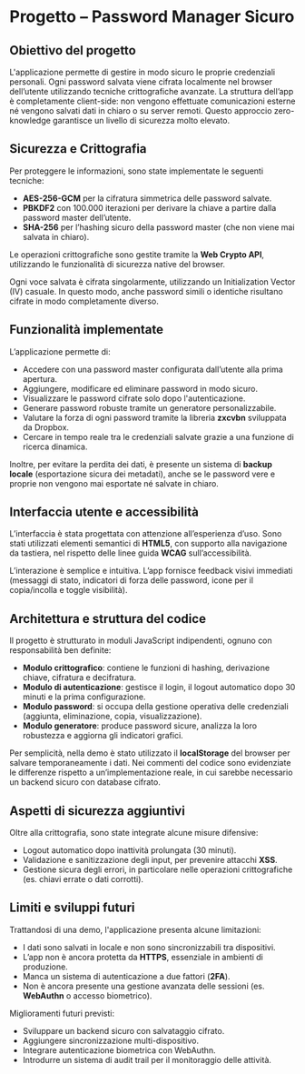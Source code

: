 # Progetto – Password Manager Sicuro

## Obiettivo del progetto

L'applicazione permette di gestire in modo sicuro le proprie credenziali personali. Ogni password salvata viene cifrata localmente nel browser dell’utente utilizzando tecniche crittografiche avanzate. La struttura dell’app è completamente client-side: non vengono effettuate comunicazioni esterne né vengono salvati dati in chiaro o su server remoti. Questo approccio zero-knowledge garantisce un livello di sicurezza molto elevato.

## Sicurezza e Crittografia

Per proteggere le informazioni, sono state implementate le seguenti tecniche:

- **AES-256-GCM** per la cifratura simmetrica delle password salvate.
- **PBKDF2** con 100.000 iterazioni per derivare la chiave a partire dalla password master dell’utente.
- **SHA-256** per l’hashing sicuro della password master (che non viene mai salvata in chiaro).

Le operazioni crittografiche sono gestite tramite la **Web Crypto API**, utilizzando le funzionalità di sicurezza native del browser.

Ogni voce salvata è cifrata singolarmente, utilizzando un Initialization Vector (IV) casuale. In questo modo, anche password simili o identiche risultano cifrate in modo completamente diverso.

## Funzionalità implementate

L’applicazione permette di:

- Accedere con una password master configurata dall’utente alla prima apertura.
- Aggiungere, modificare ed eliminare password in modo sicuro.
- Visualizzare le password cifrate solo dopo l'autenticazione.
- Generare password robuste tramite un generatore personalizzabile.
- Valutare la forza di ogni password tramite la libreria **zxcvbn** sviluppata da Dropbox.
- Cercare in tempo reale tra le credenziali salvate grazie a una funzione di ricerca dinamica.

Inoltre, per evitare la perdita dei dati, è presente un sistema di **backup locale** (esportazione sicura dei metadati), anche se le password vere e proprie non vengono mai esportate né salvate in chiaro.

## Interfaccia utente e accessibilità

L’interfaccia è stata progettata con attenzione all’esperienza d’uso. Sono stati utilizzati elementi semantici di **HTML5**, con supporto alla navigazione da tastiera, nel rispetto delle linee guida **WCAG** sull’accessibilità.

L’interazione è semplice e intuitiva. L’app fornisce feedback visivi immediati (messaggi di stato, indicatori di forza delle password, icone per il copia/incolla e toggle visibilità).

## Architettura e struttura del codice

Il progetto è strutturato in moduli JavaScript indipendenti, ognuno con responsabilità ben definite:

- **Modulo crittografico**: contiene le funzioni di hashing, derivazione chiave, cifratura e decifratura.
- **Modulo di autenticazione**: gestisce il login, il logout automatico dopo 30 minuti e la prima configurazione.
- **Modulo password**: si occupa della gestione operativa delle credenziali (aggiunta, eliminazione, copia, visualizzazione).
- **Modulo generatore**: produce password sicure, analizza la loro robustezza e aggiorna gli indicatori grafici.

Per semplicità, nella demo è stato utilizzato il **localStorage** del browser per salvare temporaneamente i dati. Nei commenti del codice sono evidenziate le differenze rispetto a un’implementazione reale, in cui sarebbe necessario un backend sicuro con database cifrato.

## Aspetti di sicurezza aggiuntivi

Oltre alla crittografia, sono state integrate alcune misure difensive:

- Logout automatico dopo inattività prolungata (30 minuti).
- Validazione e sanitizzazione degli input, per prevenire attacchi **XSS**.
- Gestione sicura degli errori, in particolare nelle operazioni crittografiche (es. chiavi errate o dati corrotti).

## Limiti e sviluppi futuri

Trattandosi di una demo, l'applicazione presenta alcune limitazioni:

- I dati sono salvati in locale e non sono sincronizzabili tra dispositivi.
- L’app non è ancora protetta da **HTTPS**, essenziale in ambienti di produzione.
- Manca un sistema di autenticazione a due fattori (**2FA**).
- Non è ancora presente una gestione avanzata delle sessioni (es. **WebAuthn** o accesso biometrico).

Miglioramenti futuri previsti:

- Sviluppare un backend sicuro con salvataggio cifrato.
- Aggiungere sincronizzazione multi-dispositivo.
- Integrare autenticazione biometrica con WebAuthn.
- Introdurre un sistema di audit trail per il monitoraggio delle attività.
